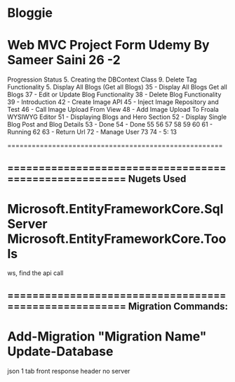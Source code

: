 # Bloggie
Web MVC Project Form Udemy By Sameer Saini
26 -2
=====================================================
Progression Status
5. Creating the DBContext Class
9. Delete Tag Functionality
5. Display All Blogs (Get all Blogs)
35 - Display All Blogs Get all Blogs
37 - Edit or Update Blog Functionality
38 - Delete Blog Functionality
39 - Introduction
42 - Create Image API
45 - Inject Image Repository and Test
46 - Call Image Upload From View
48 - Add Image Upload To Froala WYSIWYG Editor
51 - Displaying Blogs and Hero Section
52 - Display Single Blog Post and Blog Details
53 - Done
54 - Done
55 
56
57
58
59
60
61 - Running
62
63 - Return Url
72 - Manage User
73
74 - 5: 13

=====================================================

======================================================
Nugets Used
------------------------------------------------------
Microsoft.EntityFrameworkCore.SqlServer
Microsoft.EntityFrameworkCore.Tools
======================================================


ws, find the api call

======================================================
Migration Commands:
------------------------------------------------------
Add-Migration "Migration Name"
Update-Database
======================================================





json 1 tab front
response header no server